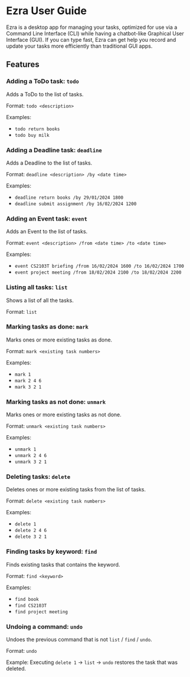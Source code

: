 # Ezra User Guide

Ezra is a desktop app for managing your tasks, optimized for use via a Command Line Interface (CLI) while having a chatbot-like Graphical User Interface (GUI). If you can type fast, Ezra can get help you record and update your tasks more efficiently than traditional GUI apps.

## Features

### Adding a **ToDo** task: `todo`
Adds a ToDo to the list of tasks.

Format: `todo <description>`

Examples:
- `todo return books`
- `todo buy milk`

### Adding a **Deadline** task: `deadline`
Adds a Deadline to the list of tasks.

Format: `deadline <description> /by <date time>`

Examples:
- `deadline return books /by 29/01/2024 1800`
- `deadline submit assignment /by 16/02/2024 1200`

### Adding an **Event** task: `event`
Adds an Event to the list of tasks.

Format: `event <description> /from <date time> /to <date time>`

Examples:
- `event CS2103T briefing /from 16/02/2024 1600 /to 16/02/2024 1700`
- `event project meeting /from 18/02/2024 2100 /to 18/02/2024 2200`

### Listing all tasks: `list`
Shows a list of all the tasks.

Format: `list`

### Marking tasks as done: `mark`
Marks ones or more existing tasks as done.

Format: `mark <existing task numbers>`

Examples:
- `mark 1`
- `mark 2 4 6`
- `mark 3 2 1`

### Marking tasks as not done: `unmark`
Marks ones or more existing tasks as not done.

Format: `unmark <existing task numbers>`

Examples:
- `unmark 1`
- `unmark 2 4 6`
- `unmark 3 2 1`

### Deleting tasks: `delete`
Deletes ones or more existing tasks from the list of tasks.

Format: `delete <existing task numbers>`

Examples:
- `delete 1`
- `delete 2 4 6`
- `delete 3 2 1`

### Finding tasks by keyword: `find`
Finds existing tasks that contains the keyword.

Format: `find <keyword>`

Examples:
- `find book`
- `find CS2103T`
- `find project meeting`

### Undoing a command: `undo`
Undoes the previous command that is not `list` / `find` / `undo`.

Format: `undo`

Example: Executing `delete 1` -> `list` -> `undo` restores the task that was deleted.
